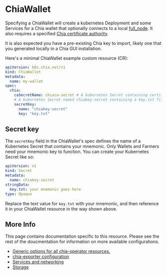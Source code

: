 # ChiaWallet

Specifying a ChiaWallet will create a kubernetes Deployment and some Services for a Chia wallet that optionally connects to a local [full_node](chianode.md). It also requires a specified [Chia certificate authority](chiaca.md).

It is also expected you have a pre-existing Chia key to import, likely one that you generated locally in a Chia GUI installation.

Here's a minimal ChiaWallet example custom resource (CR):

```yaml
apiVersion: k8s.chia.net/v1
kind: ChiaWallet
metadata:
  name: my-wallet
spec:
  chia:
    caSecretName: chiaca-secret # A kubernetes Secret containing certificate authority files
    # A kubernetes Secret named chiakey-secret containing a key.txt file with your mnemonic key
    secretKey:
      name: "chiakey-secret"
      key: "key.txt"
```

## Secret key

The `secretKey` field in the ChiaWallet's spec defines the name of a Kubernetes Secret that contains your mnemonic. Only Wallets and Farmers need your mnemonic key to function. You can create your Kubernetes Secret like so:

```yaml
apiVersion: v1
kind: Secret
metadata:
  name: chiakey-secret
stringData:
  key.txt: your mnemonic goes here
type: Opaque
```

Replace the text value for `key.txt` with your mnemonic, and then reference it in your ChiaWallet resource in the way shown above.

## More Info

This page contains documentation specific to this resource. Please see the rest of the doucmentation for information on more available configurations.

* [Generic options for all chia-operator resources.](all.md)
* [chia-exporter configuration](chia-exporter.md)
* [Services and networking](services-networking.md)
* [Storage](storage.md)
